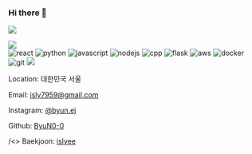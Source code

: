 ### Hi there 👋

<!--
**ByuN0-0/ByuN0-0** is a ✨ _special_ ✨ repository because its `README.md` (this file) appears on your GitHub profile.

Here are some ideas to get you started:

- 🔭 I’m currently working on ...
- 🌱 I’m currently learning ...
- 👯 I’m looking to collaborate on ...
- 🤔 I’m looking for help with ...
- 💬 Ask me about ...
- 📫 How to reach me: ...
- 😄 Pronouns: ...
- ⚡ Fun fact: ...
-->
<img src="https://capsule-render.vercel.app/api?type=waving&color=BDBDC8&height=150&section=header" />

<a href="https://github.com/anuraghazra/github-readme-stats/"><img src="https://github-readme-stats.vercel.app/api/top-langs/?username=ByuN0-0"></a>
<br>
<img
        src="https://img.shields.io/badge/React-61DAFB?style=flat&logo=React&logoColor=white"
        alt="react"
      />
      <img
        src="https://img.shields.io/badge/Python-3776AB?style=flat&logo=Python&logoColor=white"
        alt="python"
      />
      <img
        src="https://img.shields.io/badge/JavaScript-F7DF1E?style=flat&logo=javascript&logoColor=white"
        alt="javascript"
      />
      <img
        src="https://img.shields.io/badge/NodeJS-339933?style=flat&logo=nodedotjs&logoColor=white"
        alt="nodejs"
      />
      <img
        src="https://img.shields.io/badge/cpp-00599C?style=flat&logo=cplusplus&logoColor=white"
        alt="cpp"
      />
      <img
        src="https://img.shields.io/badge/Flask-000000?style=flat&logo=flask&logoColor=white"
        alt="flask"
      />
      <img
        src="https://img.shields.io/badge/AWS-232F3E?style=flat&logo=amazonaws&logoColor=white"
        alt="aws"
      />
      <img
        src="https://img.shields.io/badge/docker-2496ED?style=flat&logo=docker&logoColor=white"
        alt="docker"
      />
      <img
        src="https://img.shields.io/badge/git-F05032?style=flat&logo=git&logoColor=white"
        alt="git"
      />
<img src="https://capsule-render.vercel.app/api?type=waving&color=BDBDC8&height=150&section=footer" />

<div className="contact-info">
        <p>
          <FontAwesomeIcon className="social_ico" icon={faLocationDot} /> Location: 대한민국 서울
        </p>
        <p>
          <FontAwesomeIcon className="social_ico" icon={faSquareEnvelope} /> Email:
          <a href="mailto:isly7959@gmail.com">isly7959@gmail.com</a>
        </p>
        <p>
          <FontAwesomeIcon className="social_ico" icon={faSquareInstagram} /> Instagram:
          <a href="https://www.instagram.com/byun.ej/" target="_blank" rel="noreferrer">
            @byun.ej
          </a>
        </p>
        <p>
          <FontAwesomeIcon className="social_ico" icon={faSquareGithub} /> Github:
          <a href="https://github.com/ByuN0-0" target="_blank" rel="noreferrer">
            ByuN0-0
          </a>
        </p>
        <p>
          /&lt;&gt; Baekjoon:
          <a href="https://www.acmicpc.net/user/islyee" target="_blank" rel="noreferrer">
            islyee
          </a>
        </p>
      </div>
